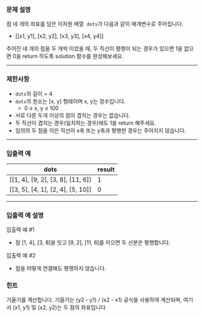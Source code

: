 ### **문제 설명**

점 네 개의 좌표를 담은 이차원 배열  `dots`가 다음과 같이 매개변수로 주어집니다.

- [[x1, y1], [x2, y2], [x3, y3], [x4, y4]]

주어진 네 개의 점을 두 개씩 이었을 때, 두 직선이 평행이 되는 경우가 있으면 1을 없으면 0을 return 하도록 solution 함수를 완성해보세요.

---

### 제한사항

- `dots`의 길이 = 4
- `dots`의 원소는 [x, y] 형태이며 x, y는 정수입니다.
    - 0 ≤ x, y ≤ 100
- 서로 다른 두개 이상의 점이 겹치는 경우는 없습니다.
- 두 직선이 겹치는 경우(일치하는 경우)에도 1을 return 해주세요.
- 임의의 두 점을 이은 직선이 x축 또는 y축과 평행한 경우는 주어지지 않습니다.

---

### 입출력 예

| dots | result |
| --- | --- |
| [[1, 4], [9, 2], [3, 8], [11, 6]] | 1 |
| [[3, 5], [4, 1], [2, 4], [5, 10]] | 0 |

---

### 입출력 예 설명

입출력 예 #1

- 점 [1, 4], [3, 8]을 잇고 [9, 2], [11, 6]를 이으면 두 선분은 평행합니다.

입출력 예 #2

- 점을 어떻게 연결해도 평행하지 않습니다.

### 힌트
기울기를 계산합니다.
기울기는 (y2 - y1) / (x2 - x1) 공식을 사용하여 계산되며, 여기서 (x1, y1) 및 (x2, y2)는 두 점의 좌표입니다